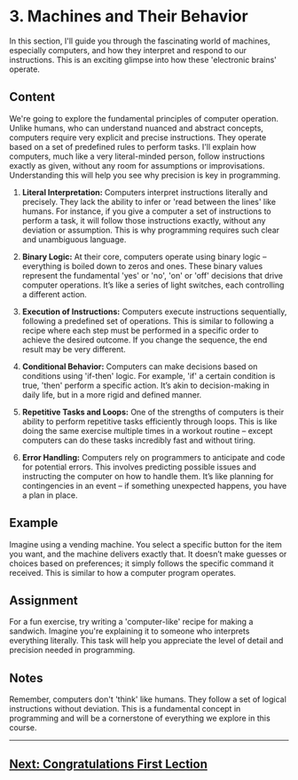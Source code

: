 # 3. Machines and Their Behavior

In this section, I'll guide you through the fascinating world of machines, especially computers, and how they interpret and respond to our instructions. This is an exciting glimpse into how these 'electronic brains' operate.

## Content

We're going to explore the fundamental principles of computer operation. Unlike humans, who can understand nuanced and abstract concepts, computers require very explicit and precise instructions. They operate based on a set of predefined rules to perform tasks. I'll explain how computers, much like a very literal-minded person, follow instructions exactly as given, without any room for assumptions or improvisations. Understanding this will help you see why precision is key in programming.

1. **Literal Interpretation:** Computers interpret instructions literally and precisely. They lack the ability to infer or 'read between the lines' like humans. For instance, if you give a computer a set of instructions to perform a task, it will follow those instructions exactly, without any deviation or assumption. This is why programming requires such clear and unambiguous language.

2. **Binary Logic:** At their core, computers operate using binary logic – everything is boiled down to zeros and ones. These binary values represent the fundamental 'yes' or 'no', 'on' or 'off' decisions that drive computer operations. It’s like a series of light switches, each controlling a different action.

3. **Execution of Instructions:** Computers execute instructions sequentially, following a predefined set of operations. This is similar to following a recipe where each step must be performed in a specific order to achieve the desired outcome. If you change the sequence, the end result may be very different.

4. **Conditional Behavior:** Computers can make decisions based on conditions using 'if-then' logic. For example, 'if' a certain condition is true, 'then' perform a specific action. It’s akin to decision-making in daily life, but in a more rigid and defined manner.

5. **Repetitive Tasks and Loops:** One of the strengths of computers is their ability to perform repetitive tasks efficiently through loops. This is like doing the same exercise multiple times in a workout routine – except computers can do these tasks incredibly fast and without tiring.

6. **Error Handling:** Computers rely on programmers to anticipate and code for potential errors. This involves predicting possible issues and instructing the computer on how to handle them. It’s like planning for contingencies in an event – if something unexpected happens, you have a plan in place.


## Example

Imagine using a vending machine. You select a specific button for the item you want, and the machine delivers exactly that. It doesn’t make guesses or choices based on preferences; it simply follows the specific command it received. This is similar to how a computer program operates.

## Assignment

For a fun exercise, try writing a 'computer-like' recipe for making a sandwich. Imagine you're explaining it to someone who interprets everything literally. This task will help you appreciate the level of detail and precision needed in programming.

## Notes

Remember, computers don't 'think' like humans. They follow a set of logical instructions without deviation. This is a fundamental concept in programming and will be a cornerstone of everything we explore in this course.
___
## [Next: Congratulations First Lection](../finished/README.md)